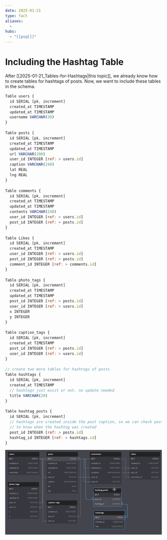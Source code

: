 ```yaml
---
date: 2025-01-21
type: fact
aliases:
  -
hubs:
  - "[[psql]]"
---
```


# Including the Hashtag Table

After [[2025-01-21_Tables-for-Hashtags|this topic]], we already know how to create tables for hashtags of posts. Now, we want to include these tables in the schema.

```js
Table users {
  id SERIAL [pk, increment]
  created_at TIMESTAMP
  updated_at TIMESTAMP
  username VARCHAR(30)
}

Table posts {
  id SERIAL [pk, increment]
  created_at TIMESTAMP
  updated_at TIMESTAMP
  url VARCHAR(200)
  user_id INTEGER [ref: > users.id]
  caption VARCHAR(240)
  lat REAL
  lng REAL
}

Table comments {
  id SERIAL [pk, increment]
  created_at TIMESTAMP
  updated_at TIMESTAMP
  contents VARCHAR(240)
  user_id INTEGER [ref: > users.id]
  post_id INTEGER [ref: > posts.id]
}

Table Likes {
  id SERIAL [pk, increment]
  created_at TIMESTAMP
  user_id INTEGER [ref: > users.id]
  post_id INTEGER [ref: > posts.id]
  comment_id INTEGER [ref: > comments.id]
}

Table photo_tags {
  id SERIAL [pk, increment]
  created_at TIMESTAMP
  updated_at TIMESTAMP
  post_id INTEGER [ref: > posts.id]
  user_id INTEGER [ref: > users.id]
  x INTEGER
  y INTEGER
}

Table caption_tags {
  id SERIAL [pk, increment]
  created_at TIMESTAMP
  post_id INTEGER [ref: > posts.id]
  user_id INTEGER [ref: > users.id]
}

// create two more tables for hashtags of posts
Table hashtags {
  id SERIAL [pk, increment]
  created_at TIMESTAMP
  // hashtags just exist or not, no update needed
  title VARCHAR(20)
}

Table hashtag_posts {
  id SERIAL [pk, increment]
  // hashtags are created inside the post caption, so we can check post created_at time
  // to know when the hashtag was created
  post_id INTEGER [ref: > posts.id]
  hashtag_id INTEGER [ref: > hashtags.id]
}
```

![hashtags-to-schema.png](../assets/imgs/hashtags-to-schema.png)
